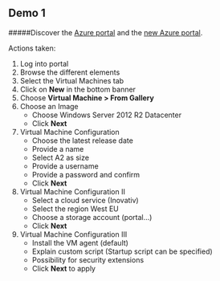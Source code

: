 ## Demo 1

#####Discover the [Azure portal][1] and the [new Azure portal][2].

Actions taken:  
1. Log into portal    
2. Browse the different elements  
3. Select the Virtual Machines tab  
4. Click on **New** in the bottom banner  
5. Choose **Virtual Machine >  From Gallery**  
6. Choose an Image  
	*	Choose Windows Server 2012 R2 Datacenter  
	*	Click **Next**  
7. Virtual Machine Configuration  
	*	Choose the latest release date
	*	Provide a name
	*	Select A2 as size
	*	Provide a username
	*	Provide a password and confirm
	*	Click **Next**  
8. Virtual Machine Configuration II  
	*	Select a cloud service (Inovativ)  
	*	Select the region West EU  
	*	Choose a storage account (portal…)  
	*	Click **Next**  
9. Virtual Machine Configuration III  
	*	Install the VM agent (default)  
	*	Explain custom script (Startup script can be specified)  
	*	Possibility for security extensions  
	*	Click **Next** to apply  

[1]: http://manage.windowsazure.com "Windows Azure Portal"
[2]: http://portal.azure.com "Preview Azure Portal"
